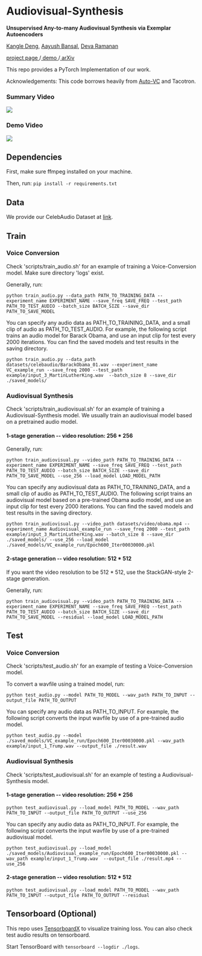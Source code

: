 # Audiovisual-Synthesis
<b>Unsupervised Any-to-many Audiovisual Synthesis via Exemplar Autoencoders</b>

<a href="https://dunbar12138.github.io/">Kangle Deng</a>, <a href="http://www.cs.cmu.edu/~aayushb/">Aayush Bansal</a>, <a href="http://www.cs.cmu.edu/~deva/">Deva Ramanan</a>

<a href="https://dunbar12138.github.io/projectpage/Audiovisual/index.html"> project page </a>/<a href='http://scs00197.sp.cs.cmu.edu/'> demo </a>/<a href="https://arxiv.org/abs/2001.04463"> arXiv </a>

This repo provides a PyTorch Implementation of our work.

Acknowledgements: This code borrows heavily from <a href='https://github.com/auspicious3000/autovc'>Auto-VC</a> and Tacotron.

### Summary Video

[![](http://img.youtube.com/vi/7BO0-Q3TLfI/0.jpg)](http://www.youtube.com/watch?v=7BO0-Q3TLfI "")

### Demo Video

[![](http://img.youtube.com/vi/t80R2zwXR00/0.jpg)](http://www.youtube.com/watch?v=t80R2zwXR00 "")

## Dependencies

First, make sure ffmpeg installed on your machine.

Then, run: `pip install -r requirements.txt`

## Data

We provide our CelebAudio Dataset at <a href='https://drive.google.com/drive/folders/1_3ulcWKhs3eq2WPzAnFF-LJuSp1aTqwA?usp=sharing'>link</a>.

## Train

### Voice Conversion

Check 'scripts/train_audio.sh' for an example of training a Voice-Conversion model. Make sure directory 'logs' exist.

Generally, run:
```
python train_audio.py --data_path PATH_TO_TRAINING_DATA --experiment_name EXPERIMENT_NAME --save_freq SAVE_FREQ --test_path PATH_TO_TEST_AUDIO --batch_size BATCH_SIZE --save_dir PATH_TO_SAVE_MODEL
```

You can specify any audio data as PATH_TO_TRAINING_DATA, and a small clip of audio as PATH_TO_TEST_AUDIO. For example, the following script trains an audio model for Barack Obama, and use an input clip for test every 2000 iterations. You can find the saved models and test results in the saving directory.

```
python train_audio.py --data_path datasets/celebaudio/BarackObama_01.wav --experiment_name VC_example_run --save_freq 2000 --test_path example/input_3_MartinLutherKing.wav  --batch_size 8 --save_dir ./saved_models/
```

### Audiovisual Synthesis

Check 'scripts/train_audiovisual.sh' for an example of training a Audiovisual-Synthesis model. We usually train an audiovisual model based on a pretrained audio model.

#### 1-stage generation -- video resolution: 256 * 256

Generally, run:
```
python train_audiovisual.py --video_path PATH_TO_TRAINING_DATA --experiment_name EXPERIMENT_NAME --save_freq SAVE_FREQ --test_path PATH_TO_TEST_AUDIO --batch_size BATCH_SIZE --save_dir PATH_TO_SAVE_MODEL --use_256 --load_model LOAD_MODEL_PATH
```

You can specify any audiovisual data as PATH_TO_TRAINING_DATA, and a small clip of audio as PATH_TO_TEST_AUDIO. The following script trains an audiovisual model based on a pre-trained Obama audio model, and use an input clip for test every 2000 iterations. You can find the saved models and test results in the saving directory.

```
python train_audiovisual.py --video_path datasets/video/obama.mp4 --experiment_name Audiovisual_example_run --save_freq 2000 --test_path example/input_3_MartinLutherKing.wav --batch_size 8 --save_dir ./saved_models/ --use_256 --load_model ./saved_models/VC_example_run/Epoch600_Iter00030000.pkl
```


#### 2-stage generation -- video resolution: 512 * 512

If you want the video resolution to be 512 * 512, use the StackGAN-style 2-stage generation.

Generally, run:
```
python train_audiovisual.py --video_path PATH_TO_TRAINING_DATA --experiment_name EXPERIMENT_NAME --save_freq SAVE_FREQ --test_path PATH_TO_TEST_AUDIO --batch_size BATCH_SIZE --save_dir PATH_TO_SAVE_MODEL --residual --load_model LOAD_MODEL_PATH
```



## Test

### Voice Conversion

Check 'scripts/test_audio.sh' for an example of testing a Voice-Conversion model.

To convert a wavfile using a trained model, run:
```
python test_audio.py --model PATH_TO_MODEL --wav_path PATH_TO_INPUT --output_file PATH_TO_OUTPUT
```

You can specify any audio data as PATH_TO_INPUT. For example, the following script converts the input wavfile by use of a pre-trained audio model.

```
python test_audio.py --model ./saved_models/VC_example_run/Epoch600_Iter00030000.pkl --wav_path example/input_1_Trump.wav --output_file ./result.wav
```

### Audiovisual Synthesis

Check 'scripts/test_audiovisual.sh' for an example of testing a Audiovisual-Synthesis model.

#### 1-stage generation -- video resolution: 256 * 256
```
python test_audiovisual.py --load_model PATH_TO_MODEL --wav_path PATH_TO_INPUT --output_file PATH_TO_OUTPUT --use_256 
```

You can specify any audio data as PATH_TO_INPUT. For example, the following script converts the input wavfile by use of a pre-trained audiovisual model.

```
python test_audiovisual.py --load_model ./saved_models/Audiovisual_example_run/Epoch600_Iter00030000.pkl --wav_path example/input_1_Trump.wav  --output_file ./result.mp4 --use_256
```

#### 2-stage generation -- video resolution: 512 * 512
```
python test_audiovisual.py --load_model PATH_TO_MODEL --wav_path PATH_TO_INPUT --output_file PATH_TO_OUTPUT --residual
```


## Tensorboard (Optional)

This repo uses <a href='https://github.com/lanpa/tensorboardX'>TensorboardX</a> to visualize training loss. You can also check test audio results on tensorboard.

Start TensorBoard with ```tensorboard --logdir ./logs```.
